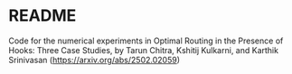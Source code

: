 # README

Code for the numerical experiments in Optimal Routing in the Presence of Hooks: Three Case Studies, by Tarun Chitra, Kshitij Kulkarni, and Karthik Srinivasan (https://arxiv.org/abs/2502.02059)
